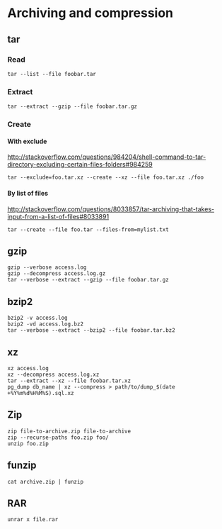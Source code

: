 <!-- -*- coding: utf-8; -*- -->

Archiving and compression
=========================

tar
---

### Read

    tar --list --file foobar.tar

### Extract

    tar --extract --gzip --file foobar.tar.gz

### Create

#### With exclude

<http://stackoverflow.com/questions/984204/shell-command-to-tar-directory-excluding-certain-files-folders#984259>

    tar --exclude=foo.tar.xz --create --xz --file foo.tar.xz ./foo

#### By list of files

<http://stackoverflow.com/questions/8033857/tar-archiving-that-takes-input-from-a-list-of-files#8033891>

    tar --create --file foo.tar --files-from=mylist.txt

gzip
----

    gzip --verbose access.log
    gzip --decompress access.log.gz
    tar --verbose --extract --gzip --file foobar.tar.gz

bzip2
-----

    bzip2 -v access.log
    bzip2 -vd access.log.bz2
    tar --verbose --extract --bzip2 --file foobar.tar.bz2

xz
--

    xz access.log
    xz --decompress access.log.xz
    tar --extract --xz --file foobar.tar.xz
    pg_dump db_name | xz --compress > path/to/dump_$(date +%Y%m%d%H%M%S).sql.xz

Zip
---

    zip file-to-archive.zip file-to-archive
    zip --recurse-paths foo.zip foo/
    unzip foo.zip

funzip
------

    cat archive.zip | funzip

RAR
---

    unrar x file.rar
